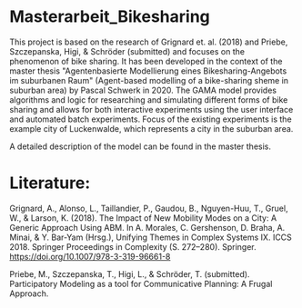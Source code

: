 # Masterarbeit_Bikesharing

This project is based on the research of Grignard et. al. (2018) and Priebe, Szczepanska, Higi, & Schröder (submitted) and focuses on the phenomenon of bike sharing.  It has been developed in the context of the master thesis "Agentenbasierte Modellierung eines Bikesharing-Angebots im suburbanen Raum" (Agent-based modelling of a bike-sharing sheme in suburban area) by Pascal Schwerk in 2020. The GAMA model provides algorithms and logic for researching and simulating different forms of bike sharing and allows for both interactive experiments using the user interface and automated batch experiments. Focus of the existing experiments is the example city of Luckenwalde, which represents a city in the suburban area.

A detailed description of the model can be found in the master thesis. 

 

# Literature:
Grignard, A., Alonso, L., Taillandier, P., Gaudou, B., Nguyen-Huu, T., Gruel, W., & Larson, K. (2018). The Impact of New Mobility Modes on a City: A Generic Approach Using ABM. In A. Morales, C. Gershenson, D. Braha, A. Minai, & Y. Bar-Yam (Hrsg.), Unifying Themes in Complex Systems IX. ICCS 2018. Springer Proceedings in Complexity (S. 272–280). Springer. https://doi.org/10.1007/978-3-319-96661-8

Priebe, M., Szczepanska, T., Higi, L., & Schröder, T. (submitted). Participatory Modeling as a tool for Communicative Planning: A Frugal Approach.
